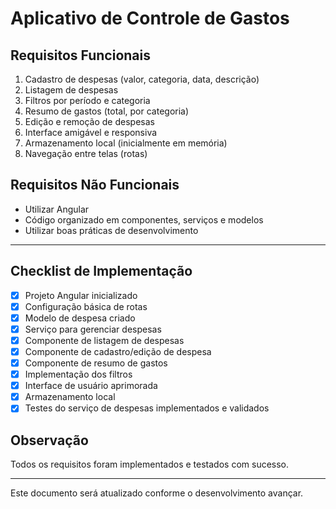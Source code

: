 # Aplicativo de Controle de Gastos

## Requisitos Funcionais

1. Cadastro de despesas (valor, categoria, data, descrição)
2. Listagem de despesas
3. Filtros por período e categoria
4. Resumo de gastos (total, por categoria)
5. Edição e remoção de despesas
6. Interface amigável e responsiva
7. Armazenamento local (inicialmente em memória)
8. Navegação entre telas (rotas)

## Requisitos Não Funcionais

- Utilizar Angular
- Código organizado em componentes, serviços e modelos
- Utilizar boas práticas de desenvolvimento

---

## Checklist de Implementação

- [x] Projeto Angular inicializado
- [x] Configuração básica de rotas
- [x] Modelo de despesa criado
- [x] Serviço para gerenciar despesas
- [x] Componente de listagem de despesas
- [x] Componente de cadastro/edição de despesa
- [x] Componente de resumo de gastos
- [x] Implementação dos filtros
- [x] Interface de usuário aprimorada
- [x] Armazenamento local
- [x] Testes do serviço de despesas implementados e validados

## Observação
Todos os requisitos foram implementados e testados com sucesso.

---

Este documento será atualizado conforme o desenvolvimento avançar.
